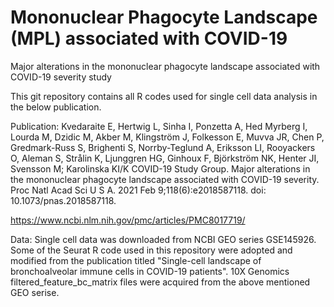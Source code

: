 # Mononuclear Phagocyte Landscape (MPL) associated with COVID-19
Major alterations in the mononuclear phagocyte landscape associated with COVID-19 severity study
 
This git repository contains all R codes used for single cell data analysis in the below publication. 

Publication: Kvedaraite E, Hertwig L, Sinha I, Ponzetta A, Hed Myrberg I, Lourda M, Dzidic M, Akber M, Klingström J, Folkesson E, Muvva JR, Chen P, Gredmark-Russ S, Brighenti S, Norrby-Teglund A, Eriksson LI, Rooyackers O, Aleman S, Strålin K, Ljunggren HG, Ginhoux F, Björkström NK, Henter JI, Svensson M; Karolinska KI/K COVID-19 Study Group. Major alterations in the mononuclear phagocyte landscape associated with COVID-19 severity. Proc Natl Acad Sci U S A. 2021 Feb 9;118(6):e2018587118. doi: 10.1073/pnas.2018587118.

https://www.ncbi.nlm.nih.gov/pmc/articles/PMC8017719/

Data: Single cell data was downloaded from NCBI GEO series GSE145926. Some of the Seurat R code used in this repository were adopted and modified from the publication titled "Single-cell landscape of bronchoalveolar immune cells in COVID-19 patients". 10X Genomics filtered_feature_bc_matrix files were acquired from the above mentioned GEO serise.   
